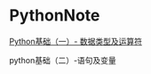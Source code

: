 # PythonNote

[Python基础（一）- 数据类型及运算符](https://github.com/liuhea/PythonPractice/blob/275afbeb5e4e7c0ea4889c184d7a4dc5ce7cdcee/note/Python%E5%9F%BA%E7%A1%80%EF%BC%88%E4%B8%80%EF%BC%89-%20%E6%95%B0%E6%8D%AE%E7%B1%BB%E5%9E%8B%E5%8F%8A%E8%BF%90%E7%AE%97%E7%AC%A6.md)

python基础（二）-语句及变量
